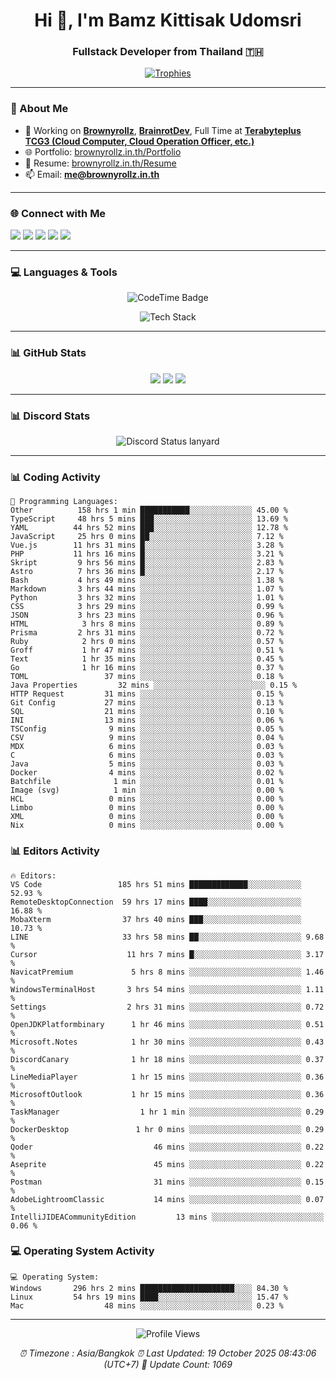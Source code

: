 <h1 align="center">Hi 👋, I'm Bamz Kittisak Udomsri</h1>
<h3 align="center">Fullstack Developer from Thailand 🇹🇭</h3>

<p align="center">
  <a href="https://github.com/ryo-ma/github-profile-trophy">
    <img src="https://github-profile-trophy.vercel.app/?username=brownyroll" alt="Trophies" />
  </a>
</p>

---

### 🔧 About Me

- 🔭 Working on [**Brownyrollz**](https://github.com/Brownyrollz), [**BrainrotDev**](https://github.com/brainrotdev), Full Time at [**Terabyteplus TCG3 (Cloud Computer, Cloud Operation Officer, etc.)**](https://tcloud.in.th)
- 🌐 Portfolio: [brownyrollz.in.th/Portfolio](https://Brownyrollz.in.th/Portfolio)
- 📄 Resume: [brownyrollz.in.th/Resume](https://Brownyrollz.in.th/Resume)
- 📫 Email: **me@brownyrollz.in.th**
---

### 🌐 Connect with Me

<p align="left">
  <a href="https://codepen.io/brownyroll" target="_blank"><img src="https://img.shields.io/badge/CodePen-000?style=for-the-badge&logo=codepen&logoColor=white" /></a>
  <a href="https://fb.com/brownyroll.bbamz" target="_blank"><img src="https://img.shields.io/badge/Facebook-1877F2?style=for-the-badge&logo=facebook&logoColor=white" /></a>
  <a href="https://instagram.com/brownyroll.darkalich" target="_blank"><img src="https://img.shields.io/badge/Instagram-E4405F?style=for-the-badge&logo=instagram&logoColor=white" /></a>
  <a href="https://www.youtube.com/c/brownyrollz" target="_blank"><img src="https://img.shields.io/badge/YouTube-FF0000?style=for-the-badge&logo=youtube&logoColor=white" /></a>
  <a href="https://discord.gg/yyJRFxTXGU" target="_blank"><img src="https://img.shields.io/badge/Discord-5865F2?style=for-the-badge&logo=discord&logoColor=white" /></a>
</p>

---

### 💻 Languages & Tools

<p align="center">
  <img href="https://codetime.dev" alt="CodeTime Badge" src="https://shields.jannchie.com/endpoint?style=flat&color=222&url=https%3A%2F%2Fapi.codetime.dev%2Fv3%2Fusers%2Fshield%3Fuid%3D34055">
  <br/>
  <!--START_SECTION:tech-->
<p align="center">
  <img src="https://skillicons.dev/icons?i=html,css,js,ts,react,nextjs,nodejs,vue,php,laravel,dotnet,django,tailwind,bootstrap,express,arduino,mysql,sqlite,mongodb,nginx,docker,git,linux,figma,postman,astro,bash,bun,cloudflare,discord,discordjs" alt="Tech Stack" />
</p>
<!--END_SECTION:tech-->
</p>

---

### 📊 GitHub Stats

<p align="center">
  <img src="https://github-readme-stats.vercel.app/api?username=brownyroll&show_icons=true" />
  <img src="https://github-readme-stats.vercel.app/api/top-langs/?username=brownyroll&layout=compact" />
  <img src="https://github-readme-streak-stats.herokuapp.com/?user=brownyroll" />
</p>

---

### 📊 Discord Stats

<p align="center">
     <img alt='Discord Status lanyard' src='https://lanyard.cnrad.dev/api/280676963885121536' />
</p>

---

<p align="center">


### 📊 Coding Activity

<!--START_SECTION:waka-->
```text
💬 Programming Languages:
Other          158 hrs 1 min ███████████░░░░░░░░░░░░░░ 45.00 %
TypeScript     48 hrs 5 mins ███░░░░░░░░░░░░░░░░░░░░░░ 13.69 %
YAML          44 hrs 52 mins ███░░░░░░░░░░░░░░░░░░░░░░ 12.78 %
JavaScript     25 hrs 0 mins ██░░░░░░░░░░░░░░░░░░░░░░░ 7.12 %
Vue.js        11 hrs 31 mins █░░░░░░░░░░░░░░░░░░░░░░░░ 3.28 %
PHP           11 hrs 16 mins █░░░░░░░░░░░░░░░░░░░░░░░░ 3.21 %
Skript         9 hrs 56 mins █░░░░░░░░░░░░░░░░░░░░░░░░ 2.83 %
Astro          7 hrs 36 mins █░░░░░░░░░░░░░░░░░░░░░░░░ 2.17 %
Bash           4 hrs 49 mins ░░░░░░░░░░░░░░░░░░░░░░░░░ 1.38 %
Markdown       3 hrs 44 mins ░░░░░░░░░░░░░░░░░░░░░░░░░ 1.07 %
Python         3 hrs 32 mins ░░░░░░░░░░░░░░░░░░░░░░░░░ 1.01 %
CSS            3 hrs 29 mins ░░░░░░░░░░░░░░░░░░░░░░░░░ 0.99 %
JSON           3 hrs 23 mins ░░░░░░░░░░░░░░░░░░░░░░░░░ 0.96 %
HTML            3 hrs 8 mins ░░░░░░░░░░░░░░░░░░░░░░░░░ 0.89 %
Prisma         2 hrs 31 mins ░░░░░░░░░░░░░░░░░░░░░░░░░ 0.72 %
Ruby            2 hrs 0 mins ░░░░░░░░░░░░░░░░░░░░░░░░░ 0.57 %
Groff           1 hr 47 mins ░░░░░░░░░░░░░░░░░░░░░░░░░ 0.51 %
Text            1 hr 35 mins ░░░░░░░░░░░░░░░░░░░░░░░░░ 0.45 %
Go              1 hr 16 mins ░░░░░░░░░░░░░░░░░░░░░░░░░ 0.37 %
TOML                 37 mins ░░░░░░░░░░░░░░░░░░░░░░░░░ 0.18 %
Java Properties         32 mins ░░░░░░░░░░░░░░░░░░░░░░░░░ 0.15 %
HTTP Request         31 mins ░░░░░░░░░░░░░░░░░░░░░░░░░ 0.15 %
Git Config           27 mins ░░░░░░░░░░░░░░░░░░░░░░░░░ 0.13 %
SQL                  21 mins ░░░░░░░░░░░░░░░░░░░░░░░░░ 0.10 %
INI                  13 mins ░░░░░░░░░░░░░░░░░░░░░░░░░ 0.06 %
TSConfig              9 mins ░░░░░░░░░░░░░░░░░░░░░░░░░ 0.05 %
CSV                   9 mins ░░░░░░░░░░░░░░░░░░░░░░░░░ 0.04 %
MDX                   6 mins ░░░░░░░░░░░░░░░░░░░░░░░░░ 0.03 %
C                     6 mins ░░░░░░░░░░░░░░░░░░░░░░░░░ 0.03 %
Java                  5 mins ░░░░░░░░░░░░░░░░░░░░░░░░░ 0.03 %
Docker                4 mins ░░░░░░░░░░░░░░░░░░░░░░░░░ 0.02 %
Batchfile              1 min ░░░░░░░░░░░░░░░░░░░░░░░░░ 0.01 %
Image (svg)            1 min ░░░░░░░░░░░░░░░░░░░░░░░░░ 0.00 %
HCL                   0 mins ░░░░░░░░░░░░░░░░░░░░░░░░░ 0.00 %
Limbo                 0 mins ░░░░░░░░░░░░░░░░░░░░░░░░░ 0.00 %
XML                   0 mins ░░░░░░░░░░░░░░░░░░░░░░░░░ 0.00 %
Nix                   0 mins ░░░░░░░░░░░░░░░░░░░░░░░░░ 0.00 %

```
<!--END_SECTION:waka-->

### 📊 Editors Activity

<!--START_SECTION:editors-->
```text
🔥 Editors:
VS Code                 185 hrs 51 mins █████████████░░░░░░░░░░░░ 52.93 %
RemoteDesktopConnection  59 hrs 17 mins ████░░░░░░░░░░░░░░░░░░░░░ 16.88 %
MobaXterm                37 hrs 40 mins ███░░░░░░░░░░░░░░░░░░░░░░ 10.73 %
LINE                     33 hrs 58 mins ██░░░░░░░░░░░░░░░░░░░░░░░ 9.68 %
Cursor                    11 hrs 7 mins █░░░░░░░░░░░░░░░░░░░░░░░░ 3.17 %
NavicatPremium             5 hrs 8 mins ░░░░░░░░░░░░░░░░░░░░░░░░░ 1.46 %
WindowsTerminalHost       3 hrs 54 mins ░░░░░░░░░░░░░░░░░░░░░░░░░ 1.11 %
Settings                  2 hrs 31 mins ░░░░░░░░░░░░░░░░░░░░░░░░░ 0.72 %
OpenJDKPlatformbinary      1 hr 46 mins ░░░░░░░░░░░░░░░░░░░░░░░░░ 0.51 %
Microsoft.Notes            1 hr 30 mins ░░░░░░░░░░░░░░░░░░░░░░░░░ 0.43 %
DiscordCanary              1 hr 18 mins ░░░░░░░░░░░░░░░░░░░░░░░░░ 0.37 %
LineMediaPlayer            1 hr 15 mins ░░░░░░░░░░░░░░░░░░░░░░░░░ 0.36 %
MicrosoftOutlook           1 hr 15 mins ░░░░░░░░░░░░░░░░░░░░░░░░░ 0.36 %
TaskManager                  1 hr 1 min ░░░░░░░░░░░░░░░░░░░░░░░░░ 0.29 %
DockerDesktop               1 hr 0 mins ░░░░░░░░░░░░░░░░░░░░░░░░░ 0.29 %
Qoder                           46 mins ░░░░░░░░░░░░░░░░░░░░░░░░░ 0.22 %
Aseprite                        45 mins ░░░░░░░░░░░░░░░░░░░░░░░░░ 0.22 %
Postman                         31 mins ░░░░░░░░░░░░░░░░░░░░░░░░░ 0.15 %
AdobeLightroomClassic           14 mins ░░░░░░░░░░░░░░░░░░░░░░░░░ 0.07 %
IntelliJIDEACommunityEdition         13 mins ░░░░░░░░░░░░░░░░░░░░░░░░░ 0.06 %

```
<!--END_SECTION:editors-->

### 💻 Operating System Activity

<!--START_SECTION:os-->
```text
💻 Operating System:
Windows       296 hrs 2 mins █████████████████████░░░░ 84.30 %
Linux         54 hrs 19 mins ████░░░░░░░░░░░░░░░░░░░░░ 15.47 %
Mac                  48 mins ░░░░░░░░░░░░░░░░░░░░░░░░░ 0.23 %
```
<!--END_SECTION:os-->
</p>

---

<p align="center">
  <img src="https://komarev.com/ghpvc/?username=brownyroll&label=Profile%20views&color=0e75b6&style=flat" alt="Profile Views" />
</p>

<!-- Metadata -->
<p align="center"> 
    <i>
        ⏰ Timezone : Asia/Bangkok
        ⏰ Last Updated: <!--LAST_UPDATED-->19 October 2025 08:43:06 (UTC+7)<!--END_LAST_UPDATED-->
        🔄️ Update Count: <!--UPDATE_COUNT-->1069<!--END_UPDATE_COUNT-->
    </i>
</p>
